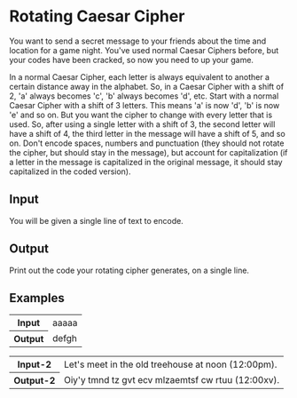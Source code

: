 # Rotating Caesar Cipher

You want to send a secret message to your friends about the time and location for a game night. You've used normal Caesar Ciphers before, but your codes have been cracked, so now you need to up your game.

In a normal Caesar Cipher, each letter is always equivalent to another a certain distance away in the alphabet. So, in a Caesar Cipher with a shift of 2, 'a' always becomes 'c', 'b' always becomes 'd', etc. Start with a normal Caesar Cipher with a shift of 3 letters. This means 'a' is now 'd', 'b' is now 'e' and so on. But you want the cipher to change with every letter that is used. So, after using a single letter with a shift of 3, the second letter will have a shift of 4, the third letter in the message will have a shift of 5, and so on. Don't encode spaces, numbers and punctuation (they should not rotate the cipher, but should stay in the message), but account for capitalization (if a letter in the message is capitalized in the original message, it should stay capitalized in the coded version).

## Input

You will be given a single line of text to encode.

## Output

Print out the code your rotating cipher generates, on a single line.

## Examples

<table>
    <tr>
        <th>Input</th>
        <td>aaaaa</td>
    </tr>
    <tr>
        <th>Output</th>
        <td>defgh</td>
    </tr>
</table>
<table>
    <tr>
        <th>Input-2</th>
        <td>Let's meet in the old treehouse at noon (12:00pm).</td>
    </tr>
    <tr>
        <th>Output-2</th>
        <td>Oiy'y tmnd tz gvt ecv mlzaemtsf cw rtuu (12:00xv).</td>
    </tr>
</table>